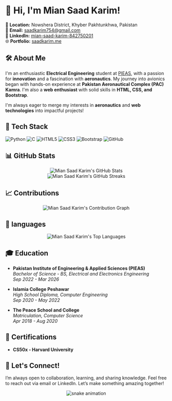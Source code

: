 # 👋 Hi, I'm Mian Saad Karim!

📍 **Location:** Nowshera District, Khyber Pakhtunkhwa, Pakistan  
📧 **Email:** saadkarim754@gmail.com  
🔗 **LinkedIn:** [mian-saad-karim-842750201](https://www.linkedin.com/in/mian-saad-karim-842750201/)  
🌐 **Portfolio:** [saadkarim.me](https://saadkarim.me)

## 🛠️ About Me

I'm an enthusiastic **Electrical Engineering** student at [PIEAS](https://www.pieas.edu.pk), with a passion for **innovation** and a fascination with **aeronautics**. My journey into avionics began with hands-on experience at **Pakistan Aeronautical Complex (PAC) Kamra**. I'm also a **web enthusiast** with solid skills in **HTML, CSS, and Bootstrap**.

I'm always eager to merge my interests in **aeronautics** and **web technologies** into impactful projects!

## 🚀 Tech Stack

![Python](https://img.shields.io/badge/-Python-333?style=flat&logo=python) 
![C](https://img.shields.io/badge/-C-333?style=flat&logo=c)
![HTML5](https://img.shields.io/badge/-HTML5-333?style=flat&logo=html5) 
![CSS3](https://img.shields.io/badge/-CSS3-333?style=flat&logo=css3) 
![Bootstrap](https://img.shields.io/badge/-Bootstrap-333?style=flat&logo=bootstrap) 
![GitHub](https://img.shields.io/badge/-GitHub-333?style=flat&logo=github)

## 📊 GitHub Stats

<div align="center">
  <img src="https://github-readme-stats.vercel.app/api?username=saadkarim754&show_icons=true&theme=radical" alt="Mian Saad Karim's GitHub Stats" />
</div>

<div align="center">
  <img src="https://github-readme-streak-stats.herokuapp.com?user=saadkarim754&theme=radical&hide_border=true&date_format=j%20M%5B%20Y%5D" alt="Mian Saad Karim's GitHub Streaks" />
</div>


## 📈 Contributions

<div align="center">
  <img src="https://github-readme-activity-graph.cyclic.app/graph?username=saadkarim754&theme=react-dark&hide_border=true&area=true" alt="Mian Saad Karim's Contribution Graph" />
</div>

## 🔄 languages

<div align="center">
  <img src="https://github-readme-stats.vercel.app/api/top-langs/?username=saadkarim754&layout=compact&theme=radical" alt="Mian Saad Karim's Top Languages" />
</div>


## 🎓 Education

- **Pakistan Institute of Engineering & Applied Sciences (PIEAS)**  
  *Bachelor of Science - BS, Electrical and Electronics Engineering*  
  *Sep 2022 - Mar 2026*

- **Islamia College Peshawar**  
  *High School Diploma, Computer Engineering*  
  *Sep 2020 - May 2022*

- **The Peace School and College**  
  *Matriculation, Computer Science*  
  *Apr 2018 - Aug 2020*

## 📜 Certifications

- **CS50x - Harvard University**

## 🌟 Let's Connect!

I’m always open to collaboration, learning, and sharing knowledge. Feel free to reach out via email or LinkedIn. Let’s make something amazing together!

<p align="center">
  <img src="https://github.com/saadkarim754/saadkarim754/raw/output/github-contribution-grid-snake.svg" alt="snake animation" />
</p>
